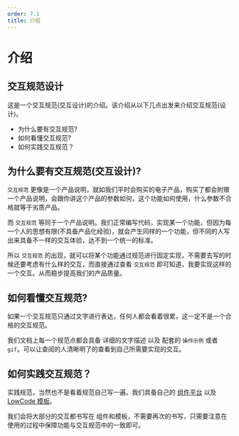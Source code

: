 ```yaml
---
order: 7.1
title: 介绍
---
```


# 介绍

## 交互规范设计

这是一个交互规范(交互设计)的介绍。该介绍从以下几点出发来介绍交互规范(设计)。

- 为什么要有交互规范?
- 如何看懂交互规范?
- 如何实践交互规范？

## 为什么要有交互规范(交互设计)?

`交互规范` 更像是一个产品说明，就如我们平时会购买的电子产品，购买了都会附赠一个产品说明，会跟你讲这个产品的参数如何，这个功能如何使用，什么参数不合格就等于劣质产品。

而 `交互规范` 等同于一个产品说明。我们正常编写代码，实现某一个功能，但因为每一个人的思想有限(不具备产品化经验)，就会产生同样的一个功能，但不同的人写出来具备不一样的交互体验，达不到一个统一的标准。

所以 `交互规范` 的出现，就可以将某个功能通过规范进行固定实现，不需要去写的时候还要考虑有什么样的交互，而直接通过查看 `交互规范` 即可知道，我要实现这样的一个交互。从而稳步提高我们的产品质量。

## 如何看懂交互规范?

如果一个交互规范只通过文字进行表达，任何人都会看着很累，这一定不是一个合格的交互规范。

我们文档上每一个规范点都会具备 详细的文字描述 以及 配套的 `操作示例` 或者 `gif`。可以让查阅的人清晰明了的查看到自己所需要实现的交互。

## 如何实践交互规范？

实践规范，当然也不是看着规范自己写一遍。我们具备自己的 [组件平台](/#/components/overview) 以及 [LowCode 模板](/#/template/)。

我们会将大部分的交互都书写在 组件和模板，不需要再次的书写，只需要注意在使用的过程中保障功能与交互规范中的一致即可。
